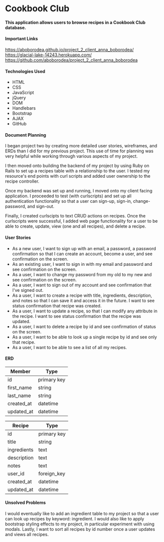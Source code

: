 <h1>Cookbook Club</h1>
<h4>This application allows users to browse recipes in a Cookbook Club database.</h4>

<h4>Important Links</h4>

https://aboborodea.github.io/project_2_client_anna_boborodea/
https://glacial-lake-14243.herokuapp.com/
https://github.com/aboborodea/project_2_client_anna_boborodea

<h4>Technologies Used</h4>
<ul>
<li>HTML</li>
<li>CSS</li>
<li>JavaScript</li>
<li>jQuery</li>
<li>DOM</li>
<li>Handlebars</li>
<li>Bootstrap</li>
<li>AJAX</li>
<li>GitHub</li>
</ul>

<h4>Document Planning</h4>
<p>
I began project two by creating more detailed user stories, wireframes, and ERDs than I did for my previous project. This use of time for planning was very helpful while working through various aspects of my project.

I then moved onto building the backend of my project by using Ruby on Rails to set up a recipes table with a relationship to the user. I tested my resource's end points with curl scripts and added user ownership to the recipe controller.

Once my backend was set up and running, I moved onto my client facing application. I proceeded to test (with curlscripts) and set up all authentication functionality so that a user can sign-up, sign-in, change-password, and sign-out.

Finally, I created curlscipts to text CRUD actions on recipes. Once the curlscripts were successful, I added web page functionality for a user to be able to create, update, view (one and all recipes), and delete a recipe.
</p>

<h4>User Stories</h4>
<ul>
<li>As a new user, I want to sign up with an email, a password, a password confirmation so that I can create an account, become a user, and see confirmation on the screen.</li>
<li>As an existing user, I want to sign in with my email and password and see confirmation on the screen.</li>
<li>As a user, I want to change my password from my old to my new and see confirmation on the screen.</li>
<li>As a user, I want to sign out of my account and see confirmation that I've signed out.</li>
<li>As a user, I want to create a recipe with title, ingredients, description, and notes so that I can save it and access it in the future. I want to see status confirmation that recipe was created.</li>
<li>As a user, I want to update a recipe, so that I can modify any attribute in the recipe. I want to see status confirmation that the recipe was updated.</li>
<li>As a user, I want to delete a recipe by id and see confirmation of status on the screen.</li>
<li>As a user, I want to be able to look up a single recipe by id and see only that recipe.</li>
<li>As a user, I want to be able to see a list of all my recipes.</li>
</ul>

<h4>ERD</h4>

Member | Type
-- | --
id | primary key
first_name | string
last_name | string
created_at | datetime
updated_at | datetime

Recipe | Type
-- | --
id | primary key
title | string
ingredients | text
description | text
notes | text
user_id | foreign_key
created_at | datetime
updated_at | datetime


<h4>Unsolved Problems</h4>
<p>I would eventually like to add an ingredient table to my project so that a user can look up recipes by keyword: ingredient. I would also like to apply bootstrap styling effects to my project, in particular experiment with using modals. Lastly, I want to sort all recipes by id number once a user updates and views all recipes.</p>
